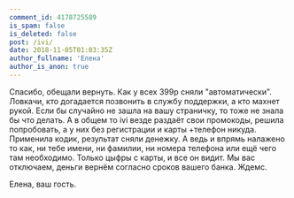 ```yaml
---
comment_id: 4178725589
is_spam: false
is_deleted: false
post: /ivi/
date: 2018-11-05T01:03:35Z
author_fullname: 'Елена'
author_is_anon: true
---
```


<p>Спасибо, обещали вернуть. Как у всех 399р сняли "автоматически". Ловкачи, кто догадается позвонить в службу поддержки, а кто махнет рукой. Если бы случайно не зашла на вашу страничку, то тоже не знала бы что делать. А в общем то ivi везде раздаёт свои промокоды, решила попробовать, а у них без регистрации и карты +телефон никуда. Применила кодик, результат сняли денежку. А ведь и впрямь налажено то как, ни тебе имени, ни фамилии, ни номера телефона или ещё чего там необходимо. Только цыфры с карты, и все он видит. Мы вас отключаем, деньги вернём согласно сроков вашего банка. Ждемс.</p><p>Елена, ваш гость.</p>
